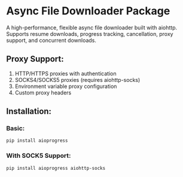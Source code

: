 # Async File Downloader Package

A high-performance, flexible async file downloader built with aiohttp.
Supports resume downloads, progress tracking, cancellation, proxy support, and concurrent downloads.

## Proxy Support:
1. HTTP/HTTPS proxies with authentication
1. SOCKS4/SOCKS5 proxies (requires aiohttp-socks)
1. Environment variable proxy configuration
1. Custom proxy headers

## Installation:
### Basic:
```
pip install aioprogress
```
### With SOCK5 Support:
```
pip install aioprogress aiohttp-socks
```